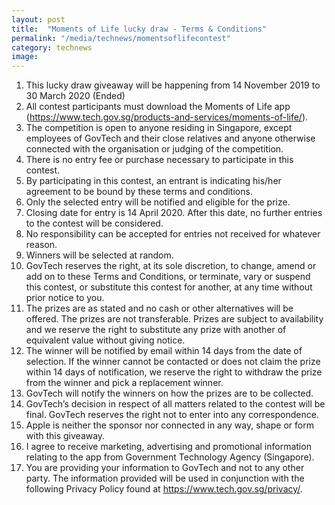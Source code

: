 ```yaml
---
layout: post
title:  "Moments of Life lucky draw - Terms & Conditions"
permalink: "/media/technews/momentsoflifecontest"
category: technews
image: 
---
```


1. This lucky draw giveaway will be happening from 14 November 2019 to 30 March 2020 (Ended)
2. All contest participants must download the Moments of Life app (https://www.tech.gov.sg/products-and-services/moments-of-life/). 
2. The competition is open to anyone residing in Singapore, except employees of GovTech and their close relatives and anyone otherwise connected with the organisation or judging of the competition.
3. There is no entry fee or purchase necessary to participate in this contest.
4. By participating in this contest, an entrant is indicating his/her agreement to be bound by these terms and conditions.
5. Only the selected entry will be notified and eligible for the prize.
6. Closing date for entry is 14 April 2020. After this date, no further entries to the contest will be considered.
7. No responsibility can be accepted for entries not received for whatever reason.
8. Winners will be selected at random.
9. GovTech reserves the right, at its sole discretion, to change, amend or add on to these Terms and Conditions, or terminate, vary or suspend this contest, or substitute this contest for another, at any time without prior notice to you.
10. The prizes are as stated and no cash or other alternatives will be offered. The prizes are not transferable. Prizes are subject to availability and we reserve the right to substitute any prize with another of equivalent value without giving notice.
11. The winner will be notified by email within 14 days from the date of selection. If the winner cannot be contacted or does not claim the prize within 14 days of notification, we reserve the right to withdraw the prize from the winner and pick a replacement winner.
12. GovTech will notify the winners on how the prizes are to be collected.
13. GovTech’s decision in respect of all matters related to the contest will be final. GovTech reserves the right not to enter into any correspondence.
14. Apple is neither the sponsor nor connected in any way, shape or form with this giveaway.
15. I agree to receive marketing, advertising and promotional information relating to the app from Government Technology Agency (Singapore). 
16.  You are providing your information to GovTech and not to any other party. The information provided will be used in conjunction with the following Privacy Policy found at https://www.tech.gov.sg/privacy/.
